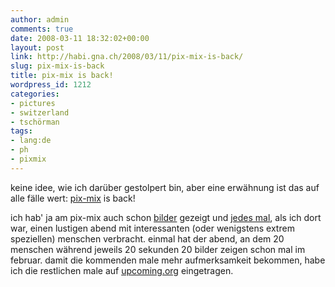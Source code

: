 ```yaml
---
author: admin
comments: true
date: 2008-03-11 18:32:02+00:00
layout: post
link: http://habi.gna.ch/2008/03/11/pix-mix-is-back/
slug: pix-mix-is-back
title: pix-mix is back!
wordpress_id: 1212
categories:
- pictures
- switzerland
- tschörman
tags:
- lang:de
- ph
- pixmix
---
```


keine idee, wie ich darüber gestolpert bin, aber eine erwähnung ist das auf alle fälle wert: [pix-mix](http://www.pix-mix.ch/) is back!




ich hab' ja am pix-mix auch schon [bilder](http://habi.gna.ch/pics/pixmix13/) gezeigt und [jedes mal](http://habi.gna.ch/?s=pixmix), als ich dort war, einen lustigen abend mit interessanten (oder wenigstens extrem speziellen) menschen verbracht. einmal hat der abend, an dem 20 menschen während jeweils 20 sekunden 20 bilder zeigen schon mal im februar. damit die kommenden male mehr aufmerksamkeit bekommen, habe ich die restlichen male auf [upcoming.org](http://upcoming.yahoo.com/search/?type=Events&q=pix-mix&rt=1&loc=Bern%2C+Berne%2C+Switzerland&Search=GO) eingetragen.



